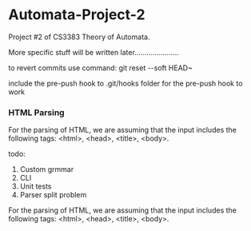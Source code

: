 # Automata-Project-2
Project #2 of CS3383 Theory of Automata.

More specific stuff will be written later......................

to revert commits use command: git reset --soft HEAD~

include the pre-push hook to .git/hooks folder for the pre-push hook to work

<h3>HTML Parsing</h3>

For the parsing of HTML, we are assuming that the input includes the following tags: \<html\>, \<head\>, \<title\>, \<body\>.

todo: 
1. Custom grmmar
2. CLI
3. Unit tests
4. Parser split problem


For the parsing of HTML, we are assuming that the input includes the following tags: \<html\>, \<head\>, \<title\>, \<body\>.
